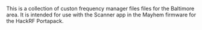 This is a collection of custon frequency manager files files for the Baltimore area. It is intended for use with the Scanner app in the Mayhem firmware for the HackRF Portapack. 
